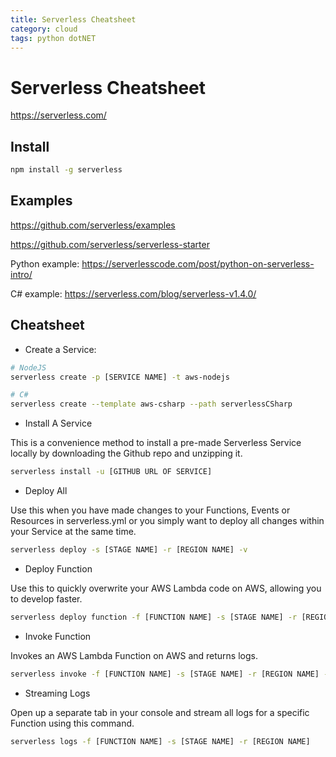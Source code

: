 ```yaml
---
title: Serverless Cheatsheet
category: cloud
tags: python dotNET
---
```


# Serverless Cheatsheet

https://serverless.com/

## Install

```bash
npm install -g serverless
```

## Examples

https://github.com/serverless/examples

https://github.com/serverless/serverless-starter

Python example:
https://serverlesscode.com/post/python-on-serverless-intro/

C# example:
https://serverless.com/blog/serverless-v1.4.0/


## Cheatsheet

* Create a Service:

```bash
# NodeJS
serverless create -p [SERVICE NAME] -t aws-nodejs

# C#
serverless create --template aws-csharp --path serverlessCSharp
```

* Install A Service

This is a convenience method to install a pre-made Serverless Service locally by downloading the Github repo and unzipping it.

```bash
serverless install -u [GITHUB URL OF SERVICE]
```

* Deploy All

Use this when you have made changes to your Functions, Events or Resources in serverless.yml or you simply want to deploy all changes within your Service at the same time.

```bash
serverless deploy -s [STAGE NAME] -r [REGION NAME] -v
```

* Deploy Function

Use this to quickly overwrite your AWS Lambda code on AWS, allowing you to develop faster.

```bash
serverless deploy function -f [FUNCTION NAME] -s [STAGE NAME] -r [REGION NAME]
```

* Invoke Function

Invokes an AWS Lambda Function on AWS and returns logs.

```bash
serverless invoke -f [FUNCTION NAME] -s [STAGE NAME] -r [REGION NAME] -l
```

* Streaming Logs

Open up a separate tab in your console and stream all logs for a specific Function using this command.

```bash
serverless logs -f [FUNCTION NAME] -s [STAGE NAME] -r [REGION NAME]
```
